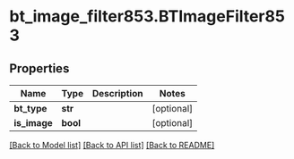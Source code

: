 # bt_image_filter853.BTImageFilter853

## Properties
Name | Type | Description | Notes
------------ | ------------- | ------------- | -------------
**bt_type** | **str** |  | [optional] 
**is_image** | **bool** |  | [optional] 

[[Back to Model list]](../README.md#documentation-for-models) [[Back to API list]](../README.md#documentation-for-api-endpoints) [[Back to README]](../README.md)


